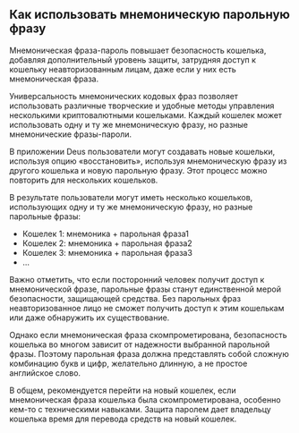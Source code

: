 ## Как использовать мнемоническую парольную фразу

Мнемоническая фраза-пароль повышает безопасность кошелька, добавляя дополнительный уровень защиты, затрудняя доступ к кошельку неавторизованным лицам, даже если у них есть мнемоническая фраза.

Универсальность мнемонических кодовых фраз позволяет использовать различные творческие и удобные методы управления несколькими криптовалютными кошельками. Каждый кошелек может использовать одну и ту же мнемоническую фразу, но разные мнемонические фразы-пароли.

В приложении Deus пользователи могут создавать новые кошельки, используя опцию «восстановить», используя мнемоническую фразу из другого кошелька и новую парольную фразу. Этот процесс можно повторить для нескольких кошельков.

В результате пользователи могут иметь несколько кошельков, использующих одну и ту же мнемоническую фразу, но разные парольные фразы:

- Кошелек 1: мнемоника + парольная фраза1
- Кошелек 2: мнемоника + парольная фраза2
- Кошелек 3: мнемоника + парольная фраза3
- ...

Важно отметить, что если посторонний человек получит доступ к мнемонической фразе, парольные фразы станут единственной мерой безопасности, защищающей средства. Без парольных фраз неавторизованное лицо не сможет получить доступ к этим кошелькам или даже обнаружить их существование.

Однако если мнемоническая фраза скомпрометирована, безопасность кошелька во многом зависит от надежности выбранной парольной фразы. Поэтому парольная фраза должна представлять собой сложную комбинацию букв и цифр, желательно длинную, а не простое английское слово.

В общем, рекомендуется перейти на новый кошелек, если мнемоническая фраза кошелька была скомпрометирована, особенно кем-то с техническими навыками. Защита паролем дает владельцу кошелька время для перевода средств на новый кошелек.